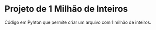 # Projeto de 1 Milhão de Inteiros
Código em Pyhton que permite criar um arquivo com 1 milhão de inteiros.
